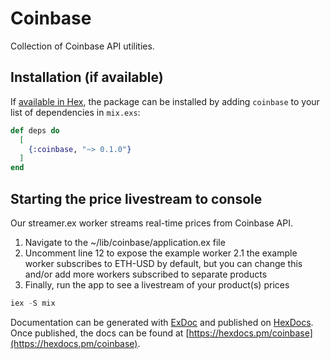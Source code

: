 # Coinbase

Collection of Coinbase API utilities.

## Installation (if available)

If [available in Hex](https://hex.pm/docs/publish), the package can be installed
by adding `coinbase` to your list of dependencies in `mix.exs`:

```elixir
def deps do
  [
    {:coinbase, "~> 0.1.0"}
  ]
end
```


## Starting the price livestream to console 

Our streamer.ex worker streams real-time prices from Coinbase API.

1. Navigate to the ~/lib/coinbase/application.ex file
2. Uncomment line 12 to expose the example worker
	2.1 the example worker subscribes to ETH-USD by default, but you can change this and/or add more workers subscribed to separate products
3. Finally, run the app to see a livestream of your product(s) prices

```elixir
iex -S mix
``` 

Documentation can be generated with [ExDoc](https://github.com/elixir-lang/ex_doc)
and published on [HexDocs](https://hexdocs.pm). Once published, the docs can
be found at [https://hexdocs.pm/coinbase](https://hexdocs.pm/coinbase).

